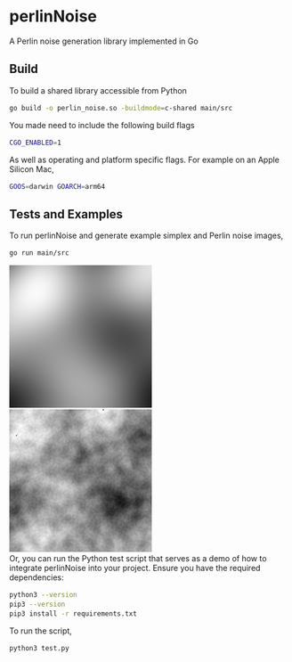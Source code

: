 # perlinNoise
A Perlin noise generation library implemented in Go

## Build 

To build a shared library accessible from Python
```bash
go build -o perlin_noise.so -buildmode=c-shared main/src
```
You made need to include the following build flags
```bash
CGO_ENABLED=1
```
As well as operating and platform specific flags. For example on an Apple Silicon Mac,
```bash
GOOS=darwin GOARCH=arm64
```

## Tests and Examples
To run perlinNoise and generate example simplex and Perlin noise images,
```bash
go run main/src
```
![Simplex Noise](example/output_simplex.png)  
![Perlin Noise](example/output_perlin.png)  
Or, you can run the Python test script that serves as a demo of how to integrate perlinNoise into your project.
Ensure you have the required dependencies:
```bash
python3 --version
pip3 --version
pip3 install -r requirements.txt
```
To run the script,
```bash
python3 test.py
```